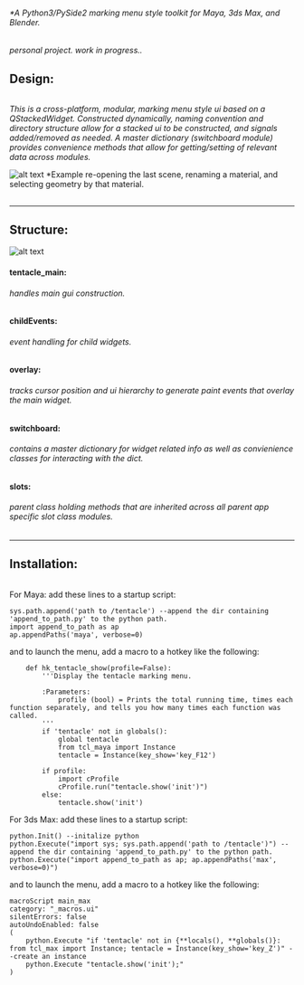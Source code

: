 ###### *A Python3/PySide2 marking menu style toolkit for Maya, 3ds Max, and Blender.
*personal project. work in progress..*

## Design:
######
*This is a cross-platform, modular, marking menu style ui based on a QStackedWidget. Constructed dynamically, naming convention and directory structure allow for a stacked ui to be constructed, and signals added/removed as needed. A master dictionary (switchboard module) provides convenience methods that allow for getting/setting of relevant data across modules.*

![alt text](https://raw.githubusercontent.com/m3trik/tentacle/master/docs/toolkit_demo.gif)
*Example re-opening the last scene, renaming a material, and selecting geometry by that material.


##
-----------------------------------------------
 Structure:
-----------------------------------------------

![alt text](https://raw.githubusercontent.com/m3trik/tentacle/master/docs/dependancy_graph.jpg)


#### tentacle_main:
###### *handles main gui construction.*

#### childEvents:
###### *event handling for child widgets.*

#### overlay:
###### *tracks cursor position and ui hierarchy to generate paint events that overlay the main widget.*

#### switchboard:
###### *contains a master dictionary for widget related info as well as convienience classes for interacting with the dict.*

#### slots:
###### *parent class holding methods that are inherited across all parent app specific slot class modules.*



##
-----------------------------------------------
 Installation:
-----------------------------------------------
######
For Maya:
add these lines to a startup script:
```
sys.path.append('path to /tentacle') --append the dir containing 'append_to_path.py' to the python path.
import append_to_path as ap
ap.appendPaths('maya', verbose=0)
```
and to launch the menu, add a macro to a hotkey like the following:
```
	def hk_tentacle_show(profile=False):
		'''Display the tentacle marking menu.
		
		:Parameters:
			profile (bool) = Prints the total running time, times each function separately, and tells you how many times each function was called.
		'''
		if 'tentacle' not in globals():
			global tentacle
			from tcl_maya import Instance
			tentacle = Instance(key_show='key_F12')

		if profile:
			import cProfile
			cProfile.run("tentacle.show('init')")
		else:
			tentacle.show('init')
```

For 3ds Max:
add these lines to a startup script:
```
python.Init() --initalize python
python.Execute("import sys; sys.path.append('path to /tentacle')") --append the dir containing 'append_to_path.py' to the python path.
python.Execute("import append_to_path as ap; ap.appendPaths('max', verbose=0)")
```
and to launch the menu, add a macro to a hotkey like the following:
```
macroScript main_max
category: "_macros.ui"
silentErrors: false
autoUndoEnabled: false
(
	python.Execute "if 'tentacle' not in {**locals(), **globals()}: from tcl_max import Instance; tentacle = Instance(key_show='key_Z')" --create an instance
	python.Execute "tentacle.show('init');"
)
```
